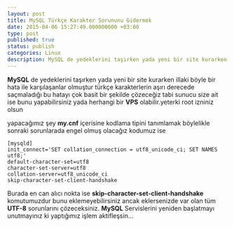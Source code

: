 ```yaml
---
layout: post
title: MySQL Türkçe Karakter Sorununu Gidermek
date: 2015-04-06 15:27:49.000000000 +03:00
type: post
published: true
status: publish
categories: Linux
description: MySQL de yedeklerini taşırken yada yeni bir site kurarken illaki böyle bir hata ile karşılaşanlar olmuştur türkçe karakterlerin aşırı derecede
---
```


**MySQL** de yedeklerini taşırken yada yeni bir site kurarken illaki böyle bir hata ile karşılaşanlar olmuştur türkçe karakterlerin aşırı derecede saçmaladığı bu hatayı çok basit bir şekilde çözeceğiz tabi sunucu size ait ise bunu yapabilirsiniz yada herhangi bir **VPS** olabilir.yeterki root izniniz olsun

yapacağımız şey **my.cnf** içerisine kodlama tipini tanımlamak böylelikle sonraki sorunlarada engel olmuş olacağız kodumuz ise

    [mysqld]
    init_connect='SET collation_connection = utf8_unicode_ci; SET NAMES utf8;'
    default-character-set=utf8
    character-set-server=utf8
    collation-server=utf8_unicode_ci
    skip-character-set-client-handshake

Burada en can alıcı nokta ise **skip-character-set-client-handshake** komutumuzdur bunu eklemeyebilirsiniz ancak eklersenizde var olan tüm **UTF-8** sorunlarını çözeceksiniz. **MySQL** Servislerini yeniden başlatmayı unutmayınız ki yaptığımız işlem aktifleşsin...
